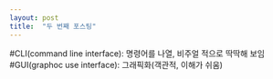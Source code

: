 ```yaml
---
layout: post
title:  "두 번째 포스팅"
---
```


#CLI(command line interface): 명령어를 나열, 비주얼 적으로 딱딱해 보임
#GUI(graphoc use interface): 그래픽화(객관적, 이해가 쉬움)
